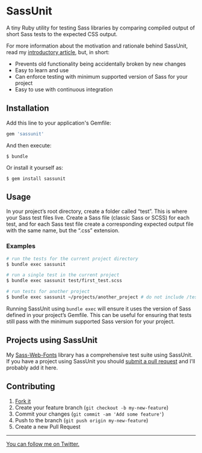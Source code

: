 # SassUnit

A tiny Ruby utility for testing Sass libraries by comparing compiled output of short Sass tests to the expected CSS output.

For more information about the motivation and rationale behind SassUnit, read my [introductory article](http://rosspenman.com/testing-sass), but, in short:

* Prevents old functionality being accidentally broken by new changes
* Easy to learn and use
* Can enforce testing with minimum supported version of Sass for your project
* Easy to use with continuous integration

## Installation

Add this line to your application's Gemfile:

```ruby
gem 'sassunit'
```

And then execute:

    $ bundle

Or install it yourself as:

    $ gem install sassunit

## Usage

In your project’s root directory, create a folder called “test”. This is where your Sass test files live. Create a Sass file (classic Sass or SCSS) for each test, and for each Sass test file create a corresponding expected output file with the same name, but the “.css” extension.

### Examples

```sh
# run the tests for the current project directory
$ bundle exec sassunit

# run a single test in the current project
$ bundle exec sassunit test/first_test.scss

# run tests for another project
$ bundle exec sassunit ~/projects/another_project # do not include /test
```

Running SassUnit using `bundle exec` will ensure it uses the version of Sass defined in your project’s Gemfile. This can be useful for ensuring that tests still pass with the minimum supported Sass version for your project.

## Projects using SassUnit

My [Sass-Web-Fonts](https://github.com/penman/Sass-Web-Fonts) library has a comprehensive test suite using SassUnit. If you have a project using SassUnit you should [submit a pull request](https://github.com/penman/SassUnit/edit/master/README.md) and I'll probably add it here.

## Contributing

1. [Fork it](https://github.com/penman/sassunit/fork)
2. Create your feature branch (`git checkout -b my-new-feature`)
3. Commit your changes (`git commit -am 'Add some feature'`)
4. Push to the branch (`git push origin my-new-feature`)
5. Create a new Pull Request

---

[You can follow me on Twitter.](https://twitter.com/PenmanRoss)

